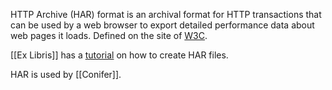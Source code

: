 HTTP Archive (HAR) format is an archival format for HTTP transactions that can be used by a web browser to export detailed performance data about web pages it loads. Defined on the site of [W3C](https://w3c.github.io/web-performance/specs/HAR/Overview.html).

[[Ex Libris]] has a [tutorial](https://knowledge.exlibrisgroup.com/Cross-Product/Knowledge_Articles/Creating_an_HAR_(HTTP_archive_format)_file) on how to create HAR files.

HAR is used by [[Conifer]].